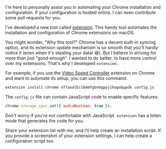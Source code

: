 I'm here to personally assist you in automating your Chrome installation and configuration. If your configuration is hosted online, I can even contribute some pull requests for you.

I've developed a new tool called [extension](https://github.com/8ta4/extension). This handy tool automates the installation and configuration of Chrome extensions on macOS.

You might wonder, "Why this tool?" Chrome has a decent built-in syncing option, and its extension update mechanism is so smooth that you'll hardly notice it (even when it's stealing your data! 😅). But I believe in striving for more than just "good enough". I wanted to do better, to have more control over my extensions. That's why I developed `extension`.

For example, if you use the [Video Speed Controller](https://chrome.google.com/webstore/detail/video-speed-controller/nffaoalbilbmmfgbnbgppjihopabppdk) extension on Chrome and want to automate its setup, you can use this command:

```sh
extension install chrome nffaoalbilbmmfgbnbgppjihopabppdk config.js
```

The `config.js` file can contain JavaScript code to enable specific features:

```javascript
chrome.storage.sync.set({ audioBoolean: true });
```

Don't worry if you're not comfortable with JavaScript. `extension` has a listen mode that generates the code for you.

Share your extension list with me, and I'll help create an installation script. If you provide a screenshot of your extension settings, I can help create a configuration script too.
